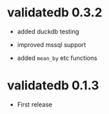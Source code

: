 # validatedb 0.3.2

* added duckdb testing

* improved mssql support

* added `mean_by` etc functions

# validatedb 0.1.3

* First release

